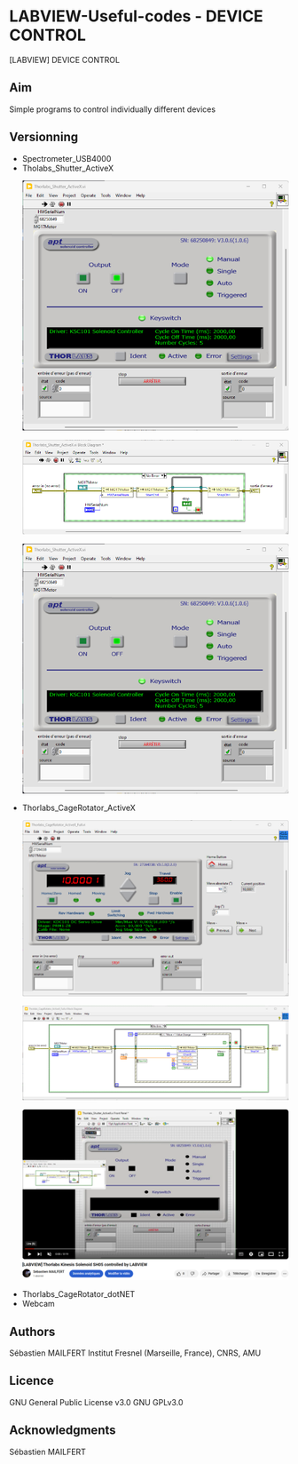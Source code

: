 # LABVIEW-Useful-codes - DEVICE CONTROL
[LABVIEW] DEVICE CONTROL


## Aim
Simple programs to control individually different devices

## Versionning
<ul>
<li> Spectrometer_USB4000</li>
<li> Tholabs_Shutter_ActiveX</li>
  
![image](https://github.com/MAILFERT-Sebastien/LABVIEW-Useful-codes/blob/main/Device_control/Thorlabs_Shutter_ActiveX/Thorlabs_Shutter_ActiveX.png)

![image](https://github.com/MAILFERT-Sebastien/LABVIEW-Useful-codes/blob/main/Device_control/Thorlabs_Shutter_ActiveX/Thorlabs_Shutter_ActiveX_2.png)

[![Watch the video](https://github.com/MAILFERT-Sebastien/LABVIEW-Useful-codes/blob/main/Device_control/Thorlabs_Shutter_ActiveX/Thorlabs_Shutter_ActiveX.png)](https://youtu.be/wK0ihhYWcJ8)
  
<li> Thorlabs_CageRotator_ActiveX</li>

![image](https://github.com/MAILFERT-Sebastien/LABVIEW-Useful-codes/blob/main/Device_control/Thorlabs_CageRotator_ActiveX/Thorlabs_CageRotator_ActiveX_Full_1.png)

![image](https://github.com/MAILFERT-Sebastien/LABVIEW-Useful-codes/blob/main/Device_control/Thorlabs_CageRotator_ActiveX/Thorlabs_CageRotator_ActiveX_Full_2.png)

[![Watch the video](https://github.com/MAILFERT-Sebastien/LABVIEW-Useful-codes/blob/main/Device_control/Thorlabs_CageRotator_ActiveX/Thorlabs_CageRotator_ActiveX_Full_3.png)](https://youtu.be/Oemz80T-54o)


<li> Thorlabs_CageRotator_dotNET</li>
<li> Webcam</li>
</ul>





## Authors
Sébastien MAILFERT
Institut Fresnel (Marseille, France), CNRS, AMU

## Licence
GNU General Public License v3.0
GNU GPLv3.0

## Acknowledgments
Sébastien MAILFERT

